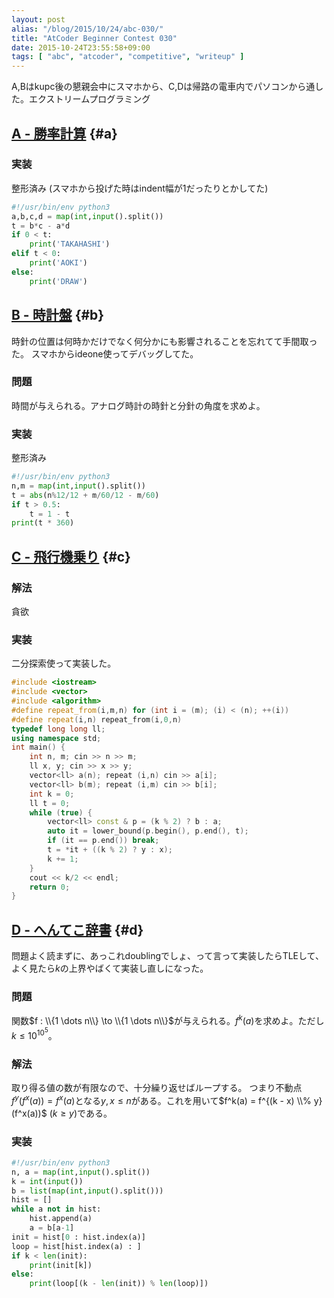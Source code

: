 ```yaml
---
layout: post
alias: "/blog/2015/10/24/abc-030/"
title: "AtCoder Beginner Contest 030"
date: 2015-10-24T23:55:58+09:00
tags: [ "abc", "atcoder", "competitive", "writeup" ]
---
```


A,Bはkupc後の懇親会中にスマホから、C,Dは帰路の電車内でパソコンから通した。エクストリームプログラミング

<!-- more -->

## [A - 勝率計算](https://beta.atcoder.jp/contests/abc030/tasks/abc030_a) {#a}

### 実装

整形済み (スマホから投げた時はindent幅が1だったりとかしてた)

``` python
#!/usr/bin/env python3
a,b,c,d = map(int,input().split())
t = b*c - a*d
if 0 < t:
    print('TAKAHASHI')
elif t < 0:
    print('AOKI')
else:
    print('DRAW')
```

## [B - 時計盤](https://beta.atcoder.jp/contests/abc030/tasks/abc030_b) {#b}

時針の位置は何時かだけでなく何分かにも影響されることを忘れてて手間取った。
スマホからideone使ってデバッグしてた。

### 問題

時間が与えられる。アナログ時計の時針と分針の角度を求めよ。

### 実装

整形済み

``` python
#!/usr/bin/env python3
n,m = map(int,input().split())
t = abs(n%12/12 + m/60/12 - m/60)
if t > 0.5:
    t = 1 - t
print(t * 360)
```

## [C - 飛行機乗り](https://beta.atcoder.jp/contests/abc030/tasks/abc030_c) {#c}

### 解法

貪欲

### 実装

二分探索使って実装した。

``` c++
#include <iostream>
#include <vector>
#include <algorithm>
#define repeat_from(i,m,n) for (int i = (m); (i) < (n); ++(i))
#define repeat(i,n) repeat_from(i,0,n)
typedef long long ll;
using namespace std;
int main() {
    int n, m; cin >> n >> m;
    ll x, y; cin >> x >> y;
    vector<ll> a(n); repeat (i,n) cin >> a[i];
    vector<ll> b(m); repeat (i,m) cin >> b[i];
    int k = 0;
    ll t = 0;
    while (true) {
        vector<ll> const & p = (k % 2) ? b : a;
        auto it = lower_bound(p.begin(), p.end(), t);
        if (it == p.end()) break;
        t = *it + ((k % 2) ? y : x);
        k += 1;
    }
    cout << k/2 << endl;
    return 0;
}
```

## [D - へんてこ辞書](https://beta.atcoder.jp/contests/abc030/tasks/abc030_d) {#d}

問題よく読まずに、あっこれdoublingでしょ、って言って実装したらTLEして、よく見たら$k$の上界やばくて実装し直しになった。

### 問題

関数$f : \\{1 \dots n\\} \to \\{1 \dots n\\}$が与えられる。$f^k(a)$を求めよ。ただし$k \le 10^{10^5}$。

### 解法

取り得る値の数が有限なので、十分繰り返せばループする。
つまり不動点$f^y(f^x(a)) = f^x(a)$となる$y, x \le n$がある。これを用いて$f^k(a) = f^{(k - x) \\% y}(f^x(a))$ $(k \ge y)$である。

### 実装

``` python
#!/usr/bin/env python3
n, a = map(int,input().split())
k = int(input())
b = list(map(int,input().split()))
hist = []
while a not in hist:
    hist.append(a)
    a = b[a-1]
init = hist[0 : hist.index(a)]
loop = hist[hist.index(a) : ]
if k < len(init):
    print(init[k])
else:
    print(loop[(k - len(init)) % len(loop)])
```
